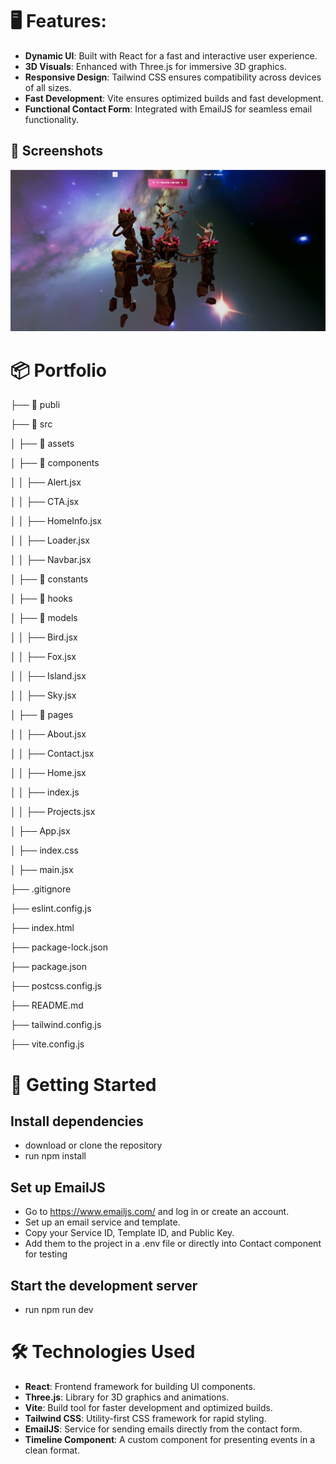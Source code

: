 <h1>🖥️ Features:</h1>

- **Dynamic UI**: Built with React for a fast and interactive user experience.
- **3D Visuals**: Enhanced with Three.js for immersive 3D graphics.
- **Responsive Design**: Tailwind CSS ensures compatibility across devices of all sizes.
- **Fast Development**: Vite ensures optimized builds and fast development.
- **Functional Contact Form**: Integrated with EmailJS for seamless email functionality.

## 📸 Screenshots

![Portfolio Homepage](./public/home-screenshot.png)

<h1>📦 Portfolio</h1>

├── 📁 publi

├── 📁 src

│   ├── 📁 assets

│   ├── 📁 components

│   │   ├── Alert.jsx

│   │   ├── CTA.jsx

│   │   ├── HomeInfo.jsx

│   │   ├── Loader.jsx

│   │   ├── Navbar.jsx

│   ├── 📁 constants

│   ├── 📁 hooks

│   ├── 📁 models

│   │   ├── Bird.jsx

│   │   ├── Fox.jsx

│   │   ├── Island.jsx

│   │   ├── Sky.jsx

│   ├── 📁 pages

│   │   ├── About.jsx

│   │   ├── Contact.jsx

│   │   ├── Home.jsx

│   │   ├── index.js

│   │   ├── Projects.jsx

│   ├── App.jsx

│   ├── index.css

│   ├── main.jsx

├── .gitignore

├── eslint.config.js

├── index.html

├── package-lock.json

├── package.json

├── postcss.config.js

├── README.md

├── tailwind.config.js

├── vite.config.js


<h1>🚀 Getting Started</h1>

## Install dependencies

- download or clone the repository
- run npm install
## Set up EmailJS

- Go to https://www.emailjs.com/ and log in or create an account.
- Set up an email service and template.
- Copy your Service ID, Template ID, and Public Key.
- Add them to the project in a .env file or directly into Contact component for testing
## Start the development server

- run npm run dev
<h1>🛠️ Technologies Used</h1>

- **React**: Frontend framework for building UI components.
- **Three.js**: Library for 3D graphics and animations.
- **Vite**: Build tool for faster development and optimized builds.
- **Tailwind CSS**: Utility-first CSS framework for rapid styling.
- **EmailJS**: Service for sending emails directly from the contact form.
- **Timeline Component**: A custom component for presenting events in a clean format.
